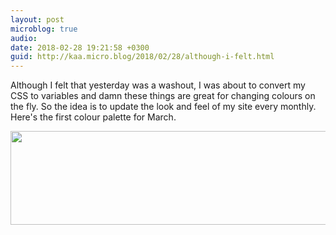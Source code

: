 ```yaml
---
layout: post
microblog: true
audio: 
date: 2018-02-28 19:21:58 +0300
guid: http://kaa.micro.blog/2018/02/28/although-i-felt.html
---
```

Although I felt that yesterday was a washout, I was about to convert my CSS to variables and damn these things are great for changing colours on the fly. So the idea is to update the look and feel of my site every monthly. Here's the first colour palette for March.

<img src="http://www.kaa.bz/uploads/2018/4957d6dbb5.jpg" width="600" height="150" />
